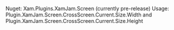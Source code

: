 Nuget: Xam.Plugins.XamJam.Screen (currently pre-release)
Usage: Plugin.XamJam.Screen.CrossScreen.Current.Size.Width and Plugin.XamJam.Screen.CrossScreen.Current.Size.Height